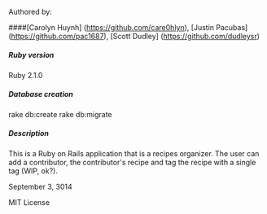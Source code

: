 Authored by:

####[Carolyn Huynh] (https://github.com/care0hlyn), [Justin Pacubas] (https://github.com/pac1687), [Scott Dudley] (https://github.com/dudleysr)

##### Ruby version
Ruby 2.1.0

##### Database creation
rake db:create
rake db:migrate

##### Description

This is a Ruby on Rails application that is a recipes organizer. The user can add a contributor, the contributor's recipe and tag the recipe with a single tag (WIP, ok?).

September 3, 3014

MIT License
